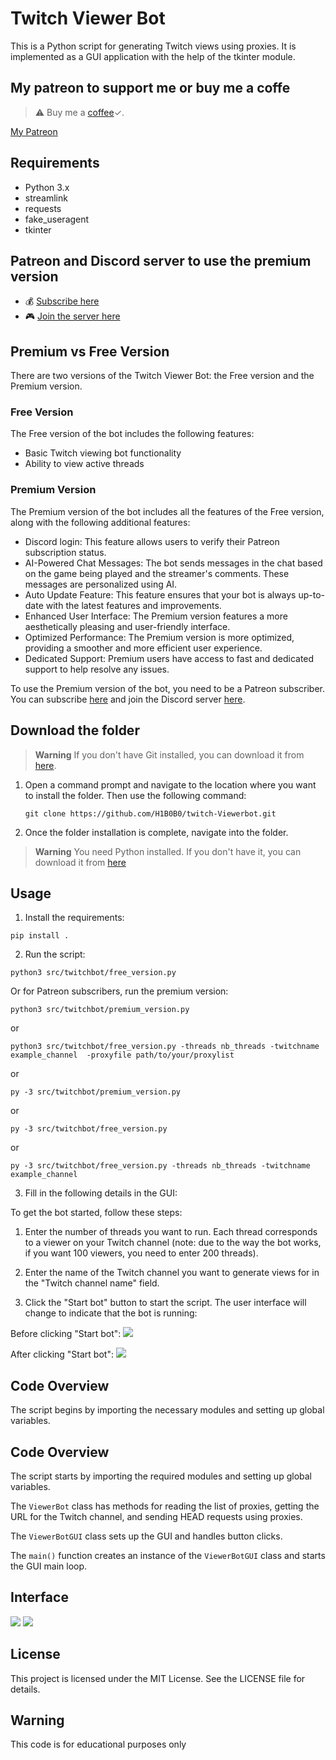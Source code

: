 # Twitch Viewer Bot

This is a Python script for generating Twitch views using proxies. It is implemented as a GUI application with the help of the tkinter module.

## My patreon to support me or buy me a coffe

> :warning: Buy me a [coffee](https://www.buymeacoffee.com/hibobo)✓.

[My Patreon](https://www.patreon.com/HIBO)

## Requirements

- Python 3.x
- streamlink
- requests
- fake_useragent
- tkinter
  
## Patreon and Discord server to use the premium version
- 💰 [Subscribe here](https://www.patreon.com/hibo/membership)
- 🎮 [Join the server here](https://discord.gg/2Sqvx25auv)

## Premium vs Free Version

There are two versions of the Twitch Viewer Bot: the Free version and the Premium version.

### Free Version

The Free version of the bot includes the following features:

- Basic Twitch viewing bot functionality
- Ability to view active threads

### Premium Version

The Premium version of the bot includes all the features of the Free version, along with the following additional features:

- Discord login: This feature allows users to verify their Patreon subscription status.
- AI-Powered Chat Messages: The bot sends messages in the chat based on the game being played and the streamer's comments. These messages are personalized using AI.
- Auto Update Feature: This feature ensures that your bot is always up-to-date with the latest features and improvements.
- Enhanced User Interface: The Premium version features a more aesthetically pleasing and user-friendly interface.
- Optimized Performance: The Premium version is more optimized, providing a smoother and more efficient user experience.
- Dedicated Support: Premium users have access to fast and dedicated support to help resolve any issues.

To use the Premium version of the bot, you need to be a Patreon subscriber. You can subscribe [here](https://www.patreon.com/hibo/membership) and join the Discord server [here](https://discord.gg/2Sqvx25auv).

## Download the folder

> **Warning**
> If you don't have Git installed, you can download it from [here](https://git-scm.com/download/win).

1. Open a command prompt and navigate to the location where you want to install the folder. Then use the following command:
   ```shell
   git clone https://github.com/H1B0B0/twitch-Viewerbot.git
   ```
2. Once the folder installation is complete, navigate into the folder.

> **Warning**
> You need Python installed. If you don't have it, you can download it from [here](https://www.python.org/downloads/)

## Usage

1. Install the requirements:

```shell
pip install .
```

2. Run the script:

```shell
python3 src/twitchbot/free_version.py
```

Or for Patreon subscribers, run the premium version:

```shell
python3 src/twitchbot/premium_version.py
```

or

```shell
python3 src/twitchbot/free_version.py -threads nb_threads -twitchname example_channel  -proxyfile path/to/your/proxylist
```

or

```shell
py -3 src/twitchbot/premium_version.py
```

or

```shell
py -3 src/twitchbot/free_version.py
```

or

```shell
py -3 src/twitchbot/free_version.py -threads nb_threads -twitchname example_channel
```

3. Fill in the following details in the GUI:

To get the bot started, follow these steps:

1. Enter the number of threads you want to run. Each thread corresponds to a viewer on your Twitch channel (note: due to the way the bot works, if you want 100 viewers, you need to enter 200 threads).
2. Enter the name of the Twitch channel you want to generate views for in the "Twitch channel name" field.

3. Click the "Start bot" button to start the script. The user interface will change to indicate that the bot is running:

Before clicking "Start bot":
![](images/6.jpeg)

After clicking "Start bot":
![](images/142.jpeg)

## Code Overview

The script begins by importing the necessary modules and setting up global variables.

## Code Overview

The script starts by importing the required modules and setting up global variables.

The `ViewerBot` class has methods for reading the list of proxies, getting the URL for the Twitch channel, and sending HEAD requests using proxies.

The `ViewerBotGUI` class sets up the GUI and handles button clicks.

The `main()` function creates an instance of the `ViewerBotGUI` class and starts the GUI main loop.

## Interface

![](images/logged_in.png) ![](images/login.png)

## License

This project is licensed under the MIT License. See the LICENSE file for details.

## Warning

This code is for educational purposes only
